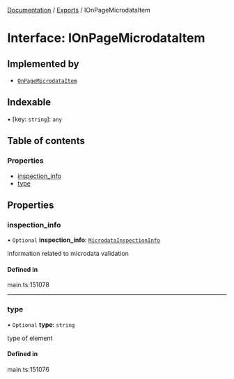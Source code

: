 [Documentation](../README.md) / [Exports](../modules.md) / IOnPageMicrodataItem

# Interface: IOnPageMicrodataItem

## Implemented by

- [`OnPageMicrodataItem`](../classes/OnPageMicrodataItem.md)

## Indexable

▪ [key: `string`]: `any`

## Table of contents

### Properties

- [inspection\_info](IOnPageMicrodataItem.md#inspection_info)
- [type](IOnPageMicrodataItem.md#type)

## Properties

### inspection\_info

• `Optional` **inspection\_info**: [`MicrodataInspectionInfo`](../classes/MicrodataInspectionInfo.md)

information related to microdata validation

#### Defined in

main.ts:151078

___

### type

• `Optional` **type**: `string`

type of element

#### Defined in

main.ts:151076
